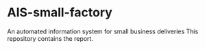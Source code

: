 # AIS-small-factory
An automated information system for small business deliveries
This repository contains the report. 
